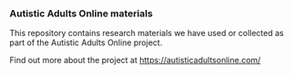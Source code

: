 ### Autistic Adults Online materials 

This repository contains research materials we have used or collected as part of the Autistic Adults Online project. 

Find out more about the project at https://autisticadultsonline.com/

